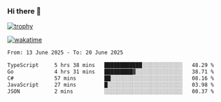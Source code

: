 ### Hi there 👋

[![trophy](https://github-profile-trophy.vercel.app/?username=cxnky&theme=dracula)](https://github.com/ryo-ma/github-profile-trophy)

[![wakatime](https://wakatime.com/badge/user/1c39c599-5497-41b9-a5be-2c4676e7fd23.svg)](https://wakatime.com/@1c39c599-5497-41b9-a5be-2c4676e7fd23)
<!--START_SECTION:waka-->

```txt
From: 13 June 2025 - To: 20 June 2025

TypeScript     5 hrs 38 mins   ████████████░░░░░░░░░░░░░   48.29 %
Go             4 hrs 31 mins   █████████▓░░░░░░░░░░░░░░░   38.71 %
C#             57 mins         ██░░░░░░░░░░░░░░░░░░░░░░░   08.16 %
JavaScript     27 mins         █░░░░░░░░░░░░░░░░░░░░░░░░   03.98 %
JSON           2 mins          ░░░░░░░░░░░░░░░░░░░░░░░░░   00.37 %
```

<!--END_SECTION:waka-->
